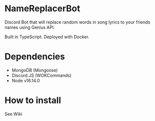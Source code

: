 # NameReplacerBot

Discord Bot that will replace random words in song lyrics to your friends names using Genius API.

Built in TypeScript. Deployed with Docker.

# Dependencies

- MongoDB (Mongoose)
- Discord.JS (WOKCommands)
- Node v16.14.0

# How to install

See Wiki
